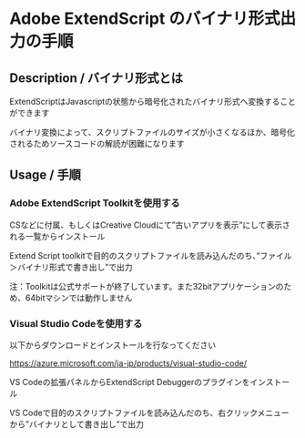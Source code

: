 # Adobe ExtendScript のバイナリ形式出力の手順

## Description / バイナリ形式とは

ExtendScriptはJavascriptの状態から暗号化されたバイナリ形式へ変換することができます

バイナリ変換によって、スクリプトファイルのサイズが小さくなるほか、暗号化されるためソースコードの解読が困難になります

## Usage / 手順

### Adobe ExtendScript Toolkitを使用する

CSなどに付属、もしくはCreative Cloudにて”古いアプリを表示”にして表示される一覧からインストール

Extend Script toolkitで目的のスクリプトファイルを読み込んだのち、”ファイル＞バイナリ形式で書き出し”で出力

注：Toolkitは公式サポートが終了しています。また32bitアプリケーションのため、64bitマシンでは動作しません

### Visual Studio Codeを使用する

以下からダウンロードとインストールを行なってください

https://azure.microsoft.com/ja-jp/products/visual-studio-code/

VS Codeの拡張パネルからExtendScript Debuggerのプラグインをインストール

VS Codeで目的のスクリプトファイルを読み込んだのち、右クリックメニューから”バイナリとして書き出し”で出力

